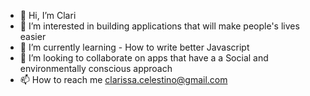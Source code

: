 - 👋 Hi, I’m Clari
- 👀 I’m interested in building applications that will make people's lives easier
- 🌱 I’m currently learning - How to write better Javascript 
- 💞️ I’m looking to collaborate on apps that have a a Social and environmentally conscious approach
- 📫 How to reach me clarissa.celestino@gmail.com

<!---
loveclari/loveclari is a ✨ special ✨ repository because its `README.md` (this file) appears on your GitHub profile.
You can click the Preview link to take a look at your changes.
--->
